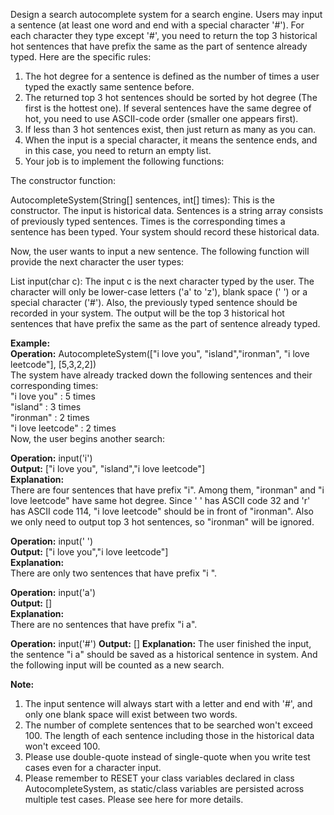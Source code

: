 Design a search autocomplete system for a search engine. Users may input a sentence (at least one word and end with a special character '#'). For each character they type except '#', you need to return the top 3 historical hot sentences that have prefix the same as the part of sentence already typed. Here are the specific rules:

1. The hot degree for a sentence is defined as the number of times a user typed the exactly same sentence before.
2. The returned top 3 hot sentences should be sorted by hot degree (The first is the hottest one). If several sentences have the same degree of hot, you need to use ASCII-code order (smaller one appears first).
3. If less than 3 hot sentences exist, then just return as many as you can.
4. When the input is a special character, it means the sentence ends, and in this case, you need to return an empty list.
5. Your job is to implement the following functions:

The constructor function:

AutocompleteSystem(String[] sentences, int[] times): This is the constructor. The input is historical data. Sentences is a string array consists of previously typed sentences. Times is the corresponding times a sentence has been typed. Your system should record these historical data.

Now, the user wants to input a new sentence. The following function will provide the next character the user types:

List<String> input(char c): The input c is the next character typed by the user. The character will only be lower-case letters ('a' to 'z'), blank space (' ') or a special character ('#'). Also, the previously typed sentence should be recorded in your system. The output will be the top 3 historical hot sentences that have prefix the same as the part of sentence already typed.

**Example:**  
**Operation:** AutocompleteSystem(["i love you", "island","ironman", "i love leetcode"], [5,3,2,2])  
The system have already tracked down the following sentences and their corresponding times:  
"i love you" : 5 times  
"island" : 3 times  
"ironman" : 2 times  
"i love leetcode" : 2 times  
Now, the user begins another search: 

**Operation:** input('i')  
**Output:** ["i love you", "island","i love leetcode"]  
**Explanation:**  
There are four sentences that have prefix "i". Among them, "ironman" and "i love leetcode" have same hot degree. Since ' ' has ASCII code 32 and 'r' has ASCII code 114, "i love leetcode" should be in front of "ironman". Also we only need to output top 3 hot sentences, so "ironman" will be ignored. 

**Operation:** input(' ')  
**Output:** ["i love you","i love leetcode"]  
**Explanation:**  
There are only two sentences that have prefix "i ". 

**Operation:** input('a')  
**Output:** []  
**Explanation:**  
There are no sentences that have prefix "i a". 

**Operation:** input('#') 
**Output:** [] 
**Explanation:** 
The user finished the input, the sentence "i a" should be saved as a historical sentence in system. And the following input will be counted as a new search. 

**Note:**
1. The input sentence will always start with a letter and end with '#', and only one blank space will exist between two words.
2. The number of complete sentences that to be searched won't exceed 100. The length of each sentence including those in the historical data won't exceed 100.
3. Please use double-quote instead of single-quote when you write test cases even for a character input.
4. Please remember to RESET your class variables declared in class AutocompleteSystem, as static/class variables are persisted across multiple test cases. Please see here for more details.

